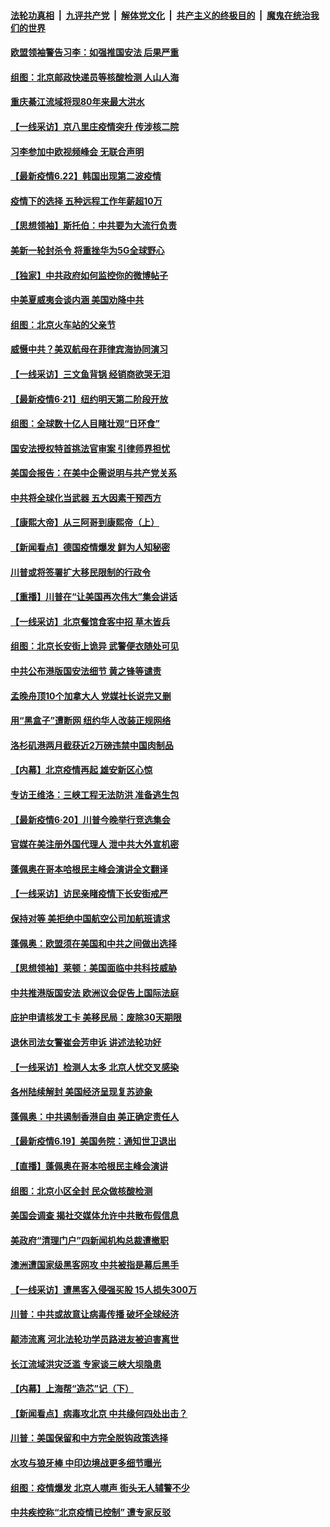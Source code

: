 ####  [法轮功真相](../../../../basic/blob/master/README.md?t=06230331) &nbsp;|&nbsp; [九评共产党](../../../../9ping.md/blob/master/README.md?t=06230331) &nbsp;|&nbsp; [解体党文化](../../../../jtdwh.md/blob/master/README.md?t=06230331)  &nbsp;|&nbsp; [共产主义的终极目的](../../../../gczydzjmd.md/blob/master/README.md?t=06230331) &nbsp;|&nbsp; [魔鬼在统治我们的世界](../../../../mgztzwmdsj.md/blob/master/README.md?t=06230331) 

#### [欧盟领袖警告习李：如强推国安法 后果严重](../pages/nf4514/n12204750.md?t=06230331) 

#### [组图：北京邮政快递员等核酸检测 人山人海](../pages/nf4514/n12204212.md?t=06230331) 

#### [重庆綦江流域将现80年来最大洪水](../pages/nf4514/n12203735.md?t=06230331) 

#### [【一线采访】京八里庄疫情突升 传涉核二院](../pages/nf4514/n12204209.md?t=06230331) 

#### [习李参加中欧视频峰会 无联合声明](../pages/nf4514/n12203689.md?t=06230331) 

#### [【最新疫情6.22】韩国出现第二波疫情](../pages/nf4514/n12199354.md?t=06230331) 

#### [疫情下的选择 五种远程工作年薪超10万](../pages/nf4514/n12190408.md?t=06230331) 

#### [【思想领袖】斯托伯：中共要为大流行负责](../pages/nf4514/n12115529.md?t=06230331) 

#### [美新一轮封杀令 将重挫华为5G全球野心](../pages/nf4514/n12202488.md?t=06230331) 

#### [【独家】中共政府如何监控你的微博帖子](../pages/nf4514/n12192234.md?t=06230331) 

#### [中美夏威夷会谈内涵 美国劝降中共](../pages/nf4514/n12202579.md?t=06230331) 

#### [组图：北京火车站的父亲节](../pages/nf4514/n12202250.md?t=06230331) 

#### [威慑中共？美双航母在菲律宾海协同演习](../pages/nf4514/n12202399.md?t=06230331) 

#### [【一线采访】三文鱼背锅 经销商欲哭无泪](../pages/nf4514/n12202308.md?t=06230331) 

#### [【最新疫情6·21】纽约明天第二阶段开放](../pages/nf4514/n12196332.md?t=06230331) 

#### [组图：全球数十亿人目睹壮观“日环食”](../pages/nf4514/n12202171.md?t=06230331) 

#### [国安法授权特首挑法官审案 引律师界担忧](../pages/nf4514/n12202121.md?t=06230331) 

#### [美国会报告：在美中企需说明与共产党关系](../pages/nf4514/n12199133.md?t=06230331) 

#### [中共将全球化当武器 五大因素干预西方](../pages/nf4514/n12186089.md?t=06230331) 

#### [【康熙大帝】从三阿哥到康熙帝（上）](../pages/nf4514/n12130110.md?t=06230331) 

#### [【新闻看点】德国疫情爆发 鲜为人知秘密](../pages/nf4514/n12200936.md?t=06230331) 

#### [川普或将签署扩大移民限制的行政令](../pages/nf4514/n12201017.md?t=06230331) 

#### [【重播】川普在“让美国再次伟大”集会讲话](../pages/nf4514/n12199351.md?t=06230331) 

#### [【一线采访】北京餐馆食客中招 草木皆兵](../pages/nf4514/n12200863.md?t=06230331) 

#### [组图：北京长安街上诡异 武警便衣随处可见](../pages/nf4514/n12200681.md?t=06230331) 

#### [中共公布港版国安法细节 黄之锋等谴责](../pages/nf4514/n12200535.md?t=06230331) 

#### [孟晚舟顶10个加拿大人 党媒社长说完又删](../pages/nf4514/n12200398.md?t=06230331) 

#### [用“黑盒子”遭断网   纽约华人改装正规网络](../pages/nf4514/n12199538.md?t=06230331) 

#### [洛杉矶港两月截获近2万磅违禁中国肉制品](../pages/nf4514/n12199208.md?t=06230331) 

#### [【内幕】北京疫情再起 雄安新区心惊](../pages/nf4514/n12195087.md?t=06230331) 

#### [专访王维洛：三峡工程无法防洪 准备逃生包](../pages/nf4514/n12199884.md?t=06230331) 

#### [【最新疫情6·20】川普今晚举行竞选集会](../pages/nf4514/n12199376.md?t=06230331) 

#### [官媒在美注册外国代理人 泄中共大外宣机密](../pages/nf4514/n12199534.md?t=06230331) 

#### [蓬佩奥在哥本哈根民主峰会演讲全文翻译](../pages/nf4514/n12199290.md?t=06230331) 

#### [【一线采访】访民亲睹疫情下长安街戒严](../pages/nf4514/n12199890.md?t=06230331) 

#### [保持对等 美拒绝中国航空公司加航班请求](../pages/nf4514/n12199377.md?t=06230331) 

#### [蓬佩奥：欧盟须在美国和中共之间做出选择](../pages/nf4514/n12199184.md?t=06230331) 

#### [【思想领袖】莱顿：美国面临中共科技威胁](../pages/nf4514/n12033930.md?t=06230331) 

#### [中共推港版国安法 欧洲议会促告上国际法庭](../pages/nf4514/n12199257.md?t=06230331) 

#### [庇护申请核发工卡 美移民局：废除30天期限](../pages/nf4514/n12199178.md?t=06230331) 

#### [退休司法女警崔会芳申诉 讲述法轮功好](../pages/nf4514/n12198985.md?t=06230331) 

#### [【一线采访】检测人太多 北京人忧交叉感染](../pages/nf4514/n12198738.md?t=06230331) 

#### [各州陆续解封 美国经济呈现复苏迹象](../pages/nf4514/n12198923.md?t=06230331) 

#### [蓬佩奥：中共遏制香港自由 美正确定责任人](../pages/nf4514/n12198814.md?t=06230331) 

#### [【最新疫情6.19】美国务院：通知世卫退出](../pages/nf4514/n12196803.md?t=06230331) 

#### [【直播】蓬佩奥在哥本哈根民主峰会演讲](../pages/nf4514/n12198355.md?t=06230331) 

#### [组图：北京小区全封 民众做核酸检测](../pages/nf4514/n12198180.md?t=06230331) 

#### [美国会调查 揭社交媒体允许中共散布假信息](../pages/nf4514/n12198310.md?t=06230331) 

#### [美政府“清理门户”四新闻机构总裁遭撤职](../pages/nf4514/n12198300.md?t=06230331) 

#### [澳洲遭国家级黑客网攻 中共被指是幕后黑手](../pages/nf4514/n12197232.md?t=06230331) 

#### [【一线采访】遭黑客入侵强买股 15人损失300万](../pages/nf4514/n12193945.md?t=06230331) 

#### [川普：中共或故意让病毒传播 破坏全球经济](../pages/nf4514/n12196283.md?t=06230331) 

#### [颠沛流离 河北法轮功学员路进友被迫害离世](../pages/nf4514/n12195250.md?t=06230331) 

#### [长江流域洪灾泛滥 专家谈三峡大坝隐患](../pages/nf4514/n12196081.md?t=06230331) 

#### [【内幕】上海帮“造芯”记（下）](../pages/nf4514/n12159014.md?t=06230331) 

#### [【新闻看点】病毒攻北京 中共缘何四处出击？](../pages/nf4514/n12196497.md?t=06230331) 

#### [川普：美国保留和中方完全脱钩政策选择](../pages/nf4514/n12196511.md?t=06230331) 

#### [水攻与狼牙棒 中印边境战更多细节曝光](../pages/nf4514/n12196307.md?t=06230331) 

#### [组图：疫情爆发 北京人噤声 街头无人辅警不少](../pages/nf4514/n12195600.md?t=06230331) 

#### [中共疾控称“北京疫情已控制” 遭专家反驳](../pages/nf4514/n12196120.md?t=06230331) 

